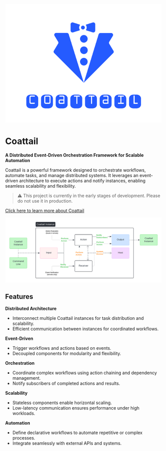 <p align="center">
    <img src="./logo.png" />
</p>

# Coattail

**A Distributed Event-Driven Orchestration Framework for Scalable Automation**

Coattail is a powerful framework designed to orchestrate workflows, automate tasks, and manage distributed systems. It leverages an event-driven architecture to execute actions and notify instances, enabling seamless scalability and flexibility.

> ⚠️ This project is currently in the early stages of development. Please do not use it in production.

[Click here to learn more about Coattail](docs/getting-started.md)

![Architecture](./arch.png)

## Features

**Distributed Architecture**
- Interconnect multiple Coattail instances for task distribution and scalability.
- Efficient communication between instances for coordinated workflows.

**Event-Driven**
- Trigger workflows and actions based on events.
- Decoupled components for modularity and flexibility.

**Orchestration**
- Coordinate complex workflows using action chaining and dependency management.
- Notify subscribers of completed actions and results.

**Scalability**
- Stateless components enable horizontal scaling.
- Low-latency communication ensures performance under high workloads.

**Automation**
- Define declarative workflows to automate repetitive or complex processes.
- Integrate seamlessly with external APIs and systems.